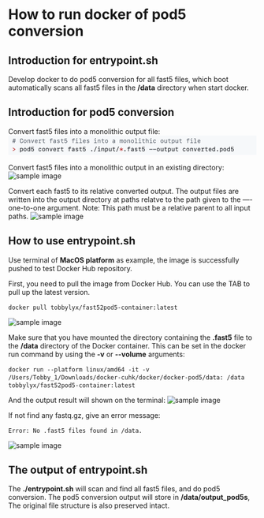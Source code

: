# How to run docker of pod5 conversion

## Introduction for entrypoint.sh
Develop docker to do pod5 conversion for all fast5 files, which boot automatically scans all fast5 files in the **/data** directory when start docker.

## Introduction for pod5 conversion
Convert fast5 files into a monolithic output file:
![sample image](code-docker-pod5/pic/1.png)

Convert fast5 files into a monolithic output in an existing directory:
![sample image](/pic/2.png)

Convert each fast5 to its relative converted output. The output files are written into the output directory at paths relatve to the path given to the —-one-to-one argument. Note: This path must be a relative parent to all input paths.
![sample image](/pic/3.png)

## How to use entrypoint.sh
Use terminal of **MacOS platform** as example, the image is successfully pushed to test Docker Hub repository.

First, you need to pull the image from Docker Hub. You can use the TAB to pull up the latest version.

```
docker pull tobbylyx/fast52pod5-container:latest
```
![sample image](/pic/4.png)

Make sure that you have mounted the directory containing the **.fast5** file to the **/data** directory of the Docker container. This can be set in the docker run command by using the **-v** or **--volume** arguments:

```
docker run --platform linux/amd64 -it -v /Users/Tobby_1/Downloads/docker-cuhk/docker/docker-pod5/data: /data tobbylyx/fast52pod5-container:latest
```
And the output result will shown on the terminal:
![sample image](/pic/5.png)

If not find any fastq.gz, give an error message:

```
Error: No .fast5 files found in /data.
```
![sample image](/pic/6.png)

## The output of entrypoint.sh
The **./entrypoint.sh** will scan and find all fast5 files, and do pod5 conversion. The pod5 conversion output will store in **/data/output_pod5s**, The original file structure is also preserved intact.
